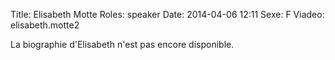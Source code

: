 Title: Elisabeth Motte
Roles: speaker
Date: 2014-04-06 12:11
Sexe: F
Viadeo: elisabeth.motte2

La biographie d'Elisabeth n'est pas encore disponible.
